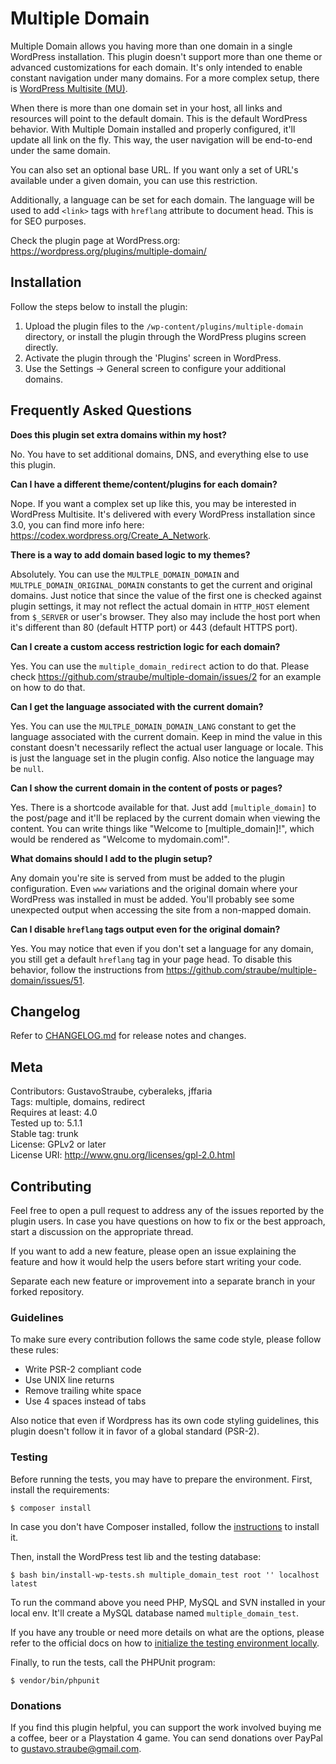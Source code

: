 # Multiple Domain

Multiple Domain allows you having more than one domain in a single WordPress installation. This plugin doesn't support
more than one theme or advanced customizations for each domain. It's only intended to enable constant navigation under
many domains. For a more complex setup, there is
[WordPress Multisite (MU)](https://codex.wordpress.org/Create_A_Network).

When there is more than one domain set in your host, all links and resources will point to the default domain. This is
the default WordPress behavior. With Multiple Domain installed and properly configured, it'll update all link on the
fly. This way, the user navigation will be end-to-end under the same domain.

You can also set an optional base URL. If you want only a set of URL's available under a given domain, you can use this
restriction.

Additionally, a language can be set for each domain. The language will be used to add `<link>` tags with `hreflang`
attribute to document head. This is for SEO purposes.

Check the plugin page at WordPress.org: https://wordpress.org/plugins/multiple-domain/

## Installation

Follow the steps below to install the plugin:

1. Upload the plugin files to the `/wp-content/plugins/multiple-domain` directory, or install the plugin through the
    WordPress plugins screen directly.
2. Activate the plugin through the 'Plugins' screen in WordPress.
3. Use the Settings -> General screen to configure your additional domains.

## Frequently Asked Questions

**Does this plugin set extra domains within my host?**

No. You have to set additional domains, DNS, and everything else to use this plugin.

**Can I have a different theme/content/plugins for each domain?**

Nope. If you want a complex set up like this, you may be interested in WordPress Multisite. It's delivered with every
WordPress installation since 3.0, you can find more info here: https://codex.wordpress.org/Create_A_Network.

**There is a way to add domain based logic to my themes?**

Absolutely. You can use the `MULTPLE_DOMAIN_DOMAIN` and `MULTPLE_DOMAIN_ORIGINAL_DOMAIN` constants to get the current
and original domains. Just notice that since the value of the first one is checked against plugin settings, it may not
reflect the actual domain in `HTTP_HOST` element from `$_SERVER` or user's browser. They also may include the host port
when it's different than 80 (default HTTP port) or 443 (default HTTPS port).

**Can I create a custom access restriction logic for each domain?**

Yes. You can use the `multiple_domain_redirect` action to do that. Please check
https://github.com/straube/multiple-domain/issues/2 for an example on how to do that.

**Can I get the language associated with the current domain?**

Yes. You can use the `MULTPLE_DOMAIN_DOMAIN_LANG` constant to get the language associated with the current domain. Keep
in mind the value in this constant doesn't necessarily reflect the actual user language or locale. This is just the
language set in the plugin config. Also notice the language may be `null`.

**Can I show the current domain in the content of posts or pages?**

Yes. There is a shortcode available for that. Just add `[multiple_domain]` to the post/page and it'll be replaced by
the current domain when viewing the content. You can write things like "Welcome to [multiple_domain]!", which would be
rendered as "Welcome to mydomain.com!".

**What domains should I add to the plugin setup?**

Any domain you're site is served from must be added to the plugin configuration. Even `www` variations and the original
domain where your WordPress was installed in must be added. You'll probably see some unexpected output when accessing
the site from a non-mapped domain.

**Can I disable `hreflang` tags output even for the original domain?**

Yes. You may notice that even if you don't set a language for any domain, you still get a default `hreflang` tag in
your page head. To disable this behavior, follow the instructions from
https://github.com/straube/multiple-domain/issues/51.

## Changelog

Refer to [CHANGELOG.md](CHANGELOG.md) for release notes and changes.

## Meta

Contributors: GustavoStraube, cyberaleks, jffaria  
Tags: multiple, domains, redirect  
Requires at least: 4.0  
Tested up to: 5.1.1  
Stable tag: trunk  
License: GPLv2 or later  
License URI: http://www.gnu.org/licenses/gpl-2.0.html  

## Contributing

Feel free to open a pull request to address any of the issues reported by the plugin users. In case you have questions
on how to fix or the best approach, start a discussion on the appropriate thread.

If you want to add a new feature, please open an issue explaining the feature and how it would help the users before
start writing your code.

Separate each new feature or improvement into a separate branch in your forked repository.

### Guidelines

To make sure every contribution follows the same code style, please follow these rules:

* Write PSR-2 compliant code
* Use UNIX line returns
* Remove trailing white space
* Use 4 spaces instead of tabs

Also notice that even if Wordpress has its own code styling guidelines, this plugin doesn't follow it in favor of a
global standard (PSR-2).

### Testing

Before running the tests, you may have to prepare the environment. First, install the requirements:

```
$ composer install
```

In case you don't have Composer installed, follow the [instructions](https://getcomposer.org/doc/00-intro.md) to
install it.

Then, install the WordPress test lib and the testing database:

```
$ bash bin/install-wp-tests.sh multiple_domain_test root '' localhost latest
```

To run the command above you need PHP, MySQL and SVN installed in your local env. It'll create a MySQL database named
`multiple_domain_test`.

If you have any trouble or need more details on what are the options, please refer to the official docs on how to
[initialize the testing environment locally](https://make.wordpress.org/cli/handbook/plugin-unit-tests/#running-tests-locally).

Finally, to run the tests, call the PHPUnit program:

```
$ vendor/bin/phpunit
```

### Donations

If you find this plugin helpful, you can support the work involved buying me a coffee, beer or a Playstation 4 game.
You can send donations over PayPal to gustavo.straube@gmail.com.
